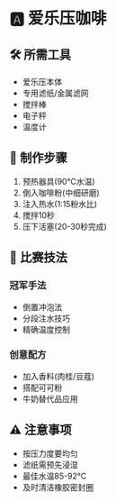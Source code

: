 # 🅰️ 爱乐压咖啡

## 🛠️ 所需工具
- 爱乐压本体
- 专用滤纸/金属滤网
- 搅拌棒
- 电子秤
- 温度计

## 📝 制作步骤
1. 预热器具(90°C水温)
2. 倒入咖啡粉(中细研磨)
3. 注入热水(1:15粉水比)
4. 搅拌10秒
5. 压下活塞(20-30秒完成)

## 🔄 比赛技法
### 冠军手法
- 倒置冲泡法
- 分段注水技巧
- 精确温度控制

### 创意配方
- 加入香料(肉桂/豆蔻)
- 搭配可可粉
- 牛奶替代品应用

## ⚠️ 注意事项
- 按压力度要均匀
- 滤纸需预先浸湿
- 最佳水温85-92°C
- 及时清洁橡胶密封圈